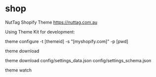 # shop

NutTag Shopify Theme https://nuttag.com.au

Using Theme Kit for development:

theme configure -t [themeid] -s "[myshopify.com]" -p [pwd]

theme download

theme download config/settings_data.json config/settings_schema.json

theme watch
